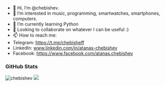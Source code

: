 - 👋 Hi, I’m @chebishev.
- 👀 I’m interested in music, programming, smartwatches, smartphones, computers.
- 🌱 I’m currently learning Python
- 💞️ Looking to collaborate on whatever I can be useful :)
- 📫 How to reach me: 
- Telegram: https://t.me/chebisheff
- LinkedIn: www.linkedin.com/in/atanas-chebishev
- Facebook: https://www.facebook.com/atanas.chebishev

### GitHub Stats
<img src="https://komarev.com/ghpvc/?username=chebishev&label=Profile%20views&color=0e75b6&style=flat" alt="chebishev" />
<img src="https://github-readme-streak-stats.herokuapp.com/?user=your-github-username
" />
<!---
chebishev/chebishev is a ✨ special ✨ repository because its `README.md` (this file) appears on your GitHub profile.
You can click the Preview link to take a look at your changes.
--->
